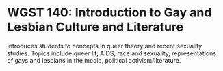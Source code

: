 # WGST 140: Introduction to Gay and Lesbian Culture and Literature

Introduces students to concepts in queer theory and recent sexuality studies. Topics include queer lit, AIDS, race and sexuality, representations of gays and lesbians in the media, political activism/literature.